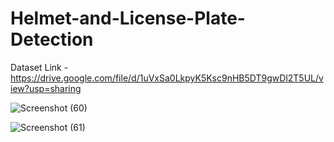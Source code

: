 # Helmet-and-License-Plate-Detection

 Dataset Link - https://drive.google.com/file/d/1uVxSa0LkpyK5Ksc9nHB5DT9gwDl2T5UL/view?usp=sharing
 
![Screenshot (60)](https://user-images.githubusercontent.com/68813992/121036826-990db400-c7cc-11eb-93cb-644a62872813.png)

![Screenshot (61)](https://user-images.githubusercontent.com/68813992/121036854-9f039500-c7cc-11eb-8c63-90f5dc12347d.png)
